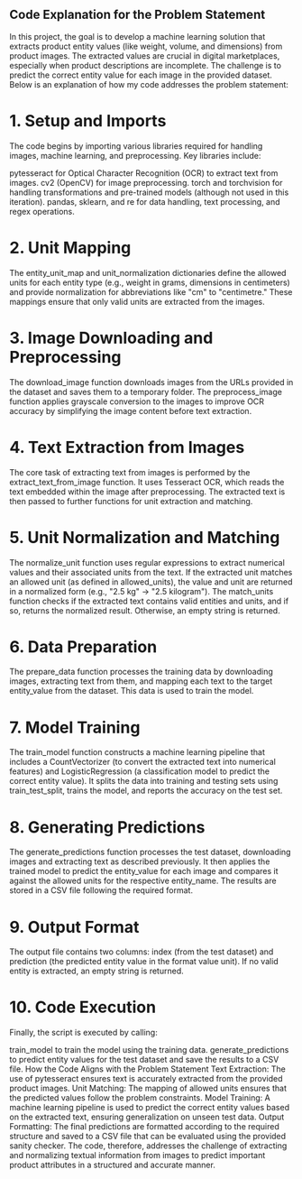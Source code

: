 ## Code Explanation for the Problem Statement
In this project, the goal is to develop a machine learning solution that extracts product entity values (like weight, volume, and dimensions) from product images. The extracted values are crucial in digital marketplaces, especially when product descriptions are incomplete. The challenge is to predict the correct entity value for each image in the provided dataset. Below is an explanation of how my code addresses the problem statement:

# 1. Setup and Imports
The code begins by importing various libraries required for handling images, machine learning, and preprocessing. Key libraries include:

pytesseract for Optical Character Recognition (OCR) to extract text from images.
cv2 (OpenCV) for image preprocessing.
torch and torchvision for handling transformations and pre-trained models (although not used in this iteration).
pandas, sklearn, and re for data handling, text processing, and regex operations.
# 2. Unit Mapping
The entity_unit_map and unit_normalization dictionaries define the allowed units for each entity type (e.g., weight in grams, dimensions in centimeters) and provide normalization for abbreviations like "cm" to "centimetre." These mappings ensure that only valid units are extracted from the images.

# 3. Image Downloading and Preprocessing
The download_image function downloads images from the URLs provided in the dataset and saves them to a temporary folder. The preprocess_image function applies grayscale conversion to the images to improve OCR accuracy by simplifying the image content before text extraction.

# 4. Text Extraction from Images
The core task of extracting text from images is performed by the extract_text_from_image function. It uses Tesseract OCR, which reads the text embedded within the image after preprocessing. The extracted text is then passed to further functions for unit extraction and matching.

# 5. Unit Normalization and Matching
The normalize_unit function uses regular expressions to extract numerical values and their associated units from the text. If the extracted unit matches an allowed unit (as defined in allowed_units), the value and unit are returned in a normalized form (e.g., "2.5 kg" → "2.5 kilogram"). The match_units function checks if the extracted text contains valid entities and units, and if so, returns the normalized result. Otherwise, an empty string is returned.

# 6. Data Preparation
The prepare_data function processes the training data by downloading images, extracting text from them, and mapping each text to the target entity_value from the dataset. This data is used to train the model.

# 7. Model Training
The train_model function constructs a machine learning pipeline that includes a CountVectorizer (to convert the extracted text into numerical features) and LogisticRegression (a classification model to predict the correct entity value). It splits the data into training and testing sets using train_test_split, trains the model, and reports the accuracy on the test set.

# 8. Generating Predictions
The generate_predictions function processes the test dataset, downloading images and extracting text as described previously. It then applies the trained model to predict the entity_value for each image and compares it against the allowed units for the respective entity_name. The results are stored in a CSV file following the required format.

# 9. Output Format
The output file contains two columns: index (from the test dataset) and prediction (the predicted entity value in the format value unit). If no valid entity is extracted, an empty string is returned.

# 10. Code Execution
Finally, the script is executed by calling:

train_model to train the model using the training data.
generate_predictions to predict entity values for the test dataset and save the results to a CSV file.
How the Code Aligns with the Problem Statement
Text Extraction: The use of pytesseract ensures text is accurately extracted from the provided product images.
Unit Matching: The mapping of allowed units ensures that the predicted values follow the problem constraints.
Model Training: A machine learning pipeline is used to predict the correct entity values based on the extracted text, ensuring generalization on unseen test data.
Output Formatting: The final predictions are formatted according to the required structure and saved to a CSV file that can be evaluated using the provided sanity checker.
The code, therefore, addresses the challenge of extracting and normalizing textual information from images to predict important product attributes in a structured and accurate manner.
